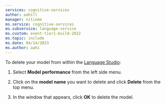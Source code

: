 ```yaml
---
services: cognitive-services
author: aahill
manager: nitinme
ms.service: cognitive-services
ms.subservice: language-service
ms.custom: event-tier1-build-2022
ms.topic: include
ms.date: 04/14/2023
ms.author: aahi
---
```



To delete your model from within the [Language Studio](https://aka.ms/LanguageStudio):

1. Select **Model performance** from the left side menu.

2. Click on the **model name** you want to delete and click **Delete** from the top menu.

3. In the window that appears, click **OK** to delete the model. 
